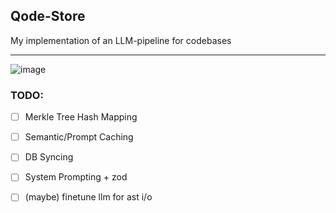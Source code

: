 ## Qode-Store
My implementation of an LLM-pipeline for codebases

------------
![image](https://github.com/user-attachments/assets/10b4d79e-659b-44ac-a683-1ad494b79618)


### TODO:
- [ ] Merkle Tree Hash Mapping
- [ ] Semantic/Prompt Caching
- [ ] DB Syncing
- [ ] System Prompting + zod
- [ ] (maybe) finetune llm for ast i/o

